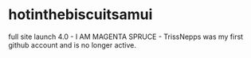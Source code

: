 # hotinthebiscuitsamui
full site launch 4.0 - I AM MAGENTA SPRUCE - TrissNepps was my first github account and is no longer active.
